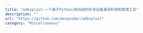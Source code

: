 ```yaml
---
title: "adbsploit-一个基于Python3和ADB的安卓设备漏洞利用和管理工具"
description: ""
url: "https://github.com/mesquidar/adbsploit"
category: "Miscellaneous"
---
```

